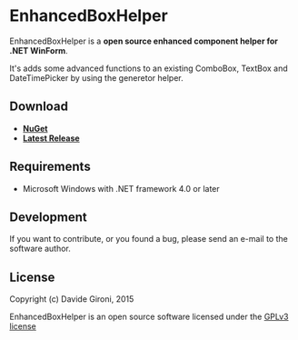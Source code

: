 # EnhancedBoxHelper


EnhancedBoxHelper is a **open source enhanced component helper for .NET WinForm**.

It's adds some advanced functions to an existing ComboBox, TextBox and DateTimePicker by using the generetor helper.


## Download

+ **[NuGet](https://www.nuget.org/packages/DG.EnhancedBoxHelpers)**
+ **[Latest Release](../../releases/latest)**


## Requirements

* Microsoft Windows with .NET framework 4.0 or later


## Development

If you want to contribute, or you found a bug, please send an e-mail to the software author.


## License

Copyright (c) Davide Gironi, 2015

EnhancedBoxHelper is an open source software licensed under the [GPLv3 license](http://opensource.org/licenses/GPL-3.0)